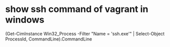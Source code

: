 # show ssh command of vagrant in windows

(Get-CimInstance Win32_Process -Filter "Name = 'ssh.exe'" | Select-Object ProcessId, CommandLine).CommandLine
